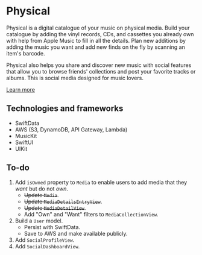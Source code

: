 # Physical
Physical is a digital catalogue of your music on physical media. Build your catalogue by adding the vinyl records, CDs, and cassettes you already own with help from Apple Music to fill in all the details. Plan new additions by adding the music you want and add new finds on the fly by scanning an item's barcode.

Physical also helps you share and discover new music with social features that allow you to browse friends' collections and post your favorite tracks or albums. This is social media designed for music lovers.

[Learn more](http://spencerhartland.com/physical.html)

## Technologies and frameworks
- SwiftData
- AWS (S3, DynamoDB, API Gateway, Lambda)
- MusicKit
- SwiftUI
- UIKit

## To-do
1. Add `isOwned` property to `Media` to enable users to add media that they *want* but do not *own*.
    - ~~Update `Media`~~.
    - ~~Update `MediaDetailsEntryView`~~.
    - ~~Update `MediaDetailView`~~.
    - Add "Own" and "Want" filters to `MediaCollectionView`.
2. Build a `User` model.
    - Persist with SwiftData.
    - Save to AWS and make available publicly.
3. Add `SocialProfileView`.
4. Add `SocialDashboardView`.
